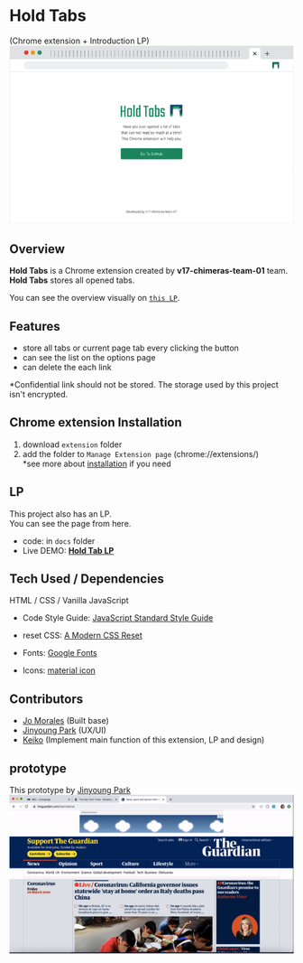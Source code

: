 # Hold Tabs

(Chrome extension + Introduction LP)  
<img src="lp-image.gif">

## Overview

**Hold Tabs** is a Chrome extension created by **v17-chimeras-team-01** team.  
**Hold Tabs** stores all opened tabs.

You can see the overview visually on [`this LP`](https://chingu-voyages.github.io/v17-chimeras-team-01/).

## Features

- store all tabs or current page tab every clicking the button
- can see the list on the options page
- can delete the each link

\*Confidential link should not be stored. The storage used by this project isn't encrypted.

## Chrome extension Installation

1. download `extension` folder
2. add the folder to `Manage Extension page` (chrome://extensions/)  
   \*see more about [installation](https://developer.chrome.com/extensions/getstarted) if you need

## LP

This project also has an LP.  
You can see the page from here.

- code: in `docs` folder
- Live DEMO: **[Hold Tab LP](https://chingu-voyages.github.io/v17-chimeras-team-01/)**

## Tech Used / Dependencies

HTML / CSS / Vanilla JavaScript

- Code Style Guide: [JavaScript Standard Style Guide](https://standardjs.com/)
- reset CSS: [A Modern CSS Reset](https://hankchizljaw.com/wrote/a-modern-css-reset/)

- Fonts: [Google Fonts](https://fonts.google.com/)
- Icons: [material icon](https://material.io/resources/icons/)

## Contributors

- [Jo Morales](https://github.com/jmoralesg) (Built base)
- [Jinyoung Park](https://github.com/jypark0407) (UX/UI)
- [Keiko](https://github.com/web-tama) (Implement main function of this extension, LP and design)

## prototype

This prototype by [Jinyoung Park](https://github.com/jypark0407)  
 <img src="prototype.gif">
